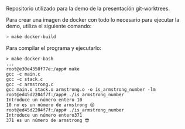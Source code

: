 Repositorio utilizado para la demo de la presentación git-worktrees.

Para crear una imagen de docker con todo lo necesario para ejecutar la demo,
utiliza el siguiente comando:

```bash
> make docker-build
```

Para compilar el programa y ejecutarlo:

```
> make docker-bash
...
root@e30e4350f77e:/app# make
gcc -c main.c
gcc -c stack.c
gcc -c armstrong.c
gcc main.o stack.o armstrong.o -o is_armstrong_number -lm
root@ed45d2204f7f:/app# ./is_armstrong_number
Introduce un número entero 10
10 no es un número de armstrong 😢
root@ed45d2204f7f:/app# ./is_armstrong_number
Introduce un número entero371
371 es un número de armstrong 😎
```
